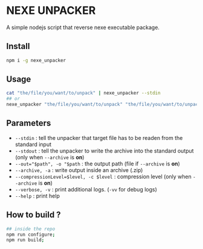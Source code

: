 # NEXE UNPACKER

A simple nodejs script that reverse nexe executable package.

## Install

```bash
npm i -g nexe_unpacker
```

## Usage
```bash
cat "the/file/you/want/to/unpack" | nexe_unpacker --stdin
## or
nexe_unpacker "the/file/you/want/to/unpack" "the/file/you/want/to/unpack2" "...n"
```

## Parameters

 - `--stdin` : tell the unpacker that target file has to be readen from the standard input
 - `--stdout` : tell the unpacker to write the archive into the standard output (only when `--archive` is __on__)
 - `--out="$path", -o "$path` : the output path (file if `--archive` is __on__)
 - `--archive, -a` : write output inside an archive (.zip)
 - `--compressionLevel=$level, -c $level` : compression level (only when `--archive` is __on__)
 - `--verbose, -v` : print additional logs. (`-vv` for debug logs)
 - `--help` : print help

## How to build ?

```bash
## inside the repo
npm run configure;
npm run build;
```
